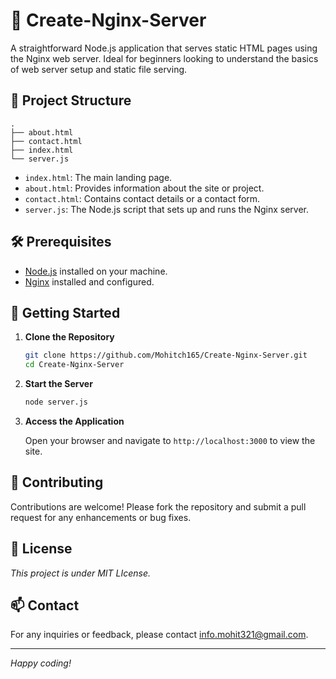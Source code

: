 # 🚀 Create-Nginx-Server

A straightforward Node.js application that serves static HTML pages using the Nginx web server. Ideal for beginners looking to understand the basics of web server setup and static file serving.

## 📁 Project Structure

```
.
├── about.html
├── contact.html
├── index.html
└── server.js
```

- `index.html`: The main landing page.
- `about.html`: Provides information about the site or project.
- `contact.html`: Contains contact details or a contact form.
- `server.js`: The Node.js script that sets up and runs the Nginx server.

## 🛠️ Prerequisites

- [Node.js](https://nodejs.org/) installed on your machine.
- [Nginx](https://www.nginx.com/) installed and configured.

## 🚀 Getting Started

1. **Clone the Repository**

   ```bash
   git clone https://github.com/Mohitch165/Create-Nginx-Server.git
   cd Create-Nginx-Server
   ```

2. **Start the Server**

   ```bash
   node server.js
   ```

3. **Access the Application**

   Open your browser and navigate to `http://localhost:3000` to view the site.

## 🤝 Contributing

Contributions are welcome! Please fork the repository and submit a pull request for any enhancements or bug fixes.

## 📄 License

*This project is under MIT LIcense.*

## 📫 Contact

For any inquiries or feedback, please contact [info.mohit321@gmail.com](mailto:info.mohit321@gmail.com).

---

*Happy coding!* 
